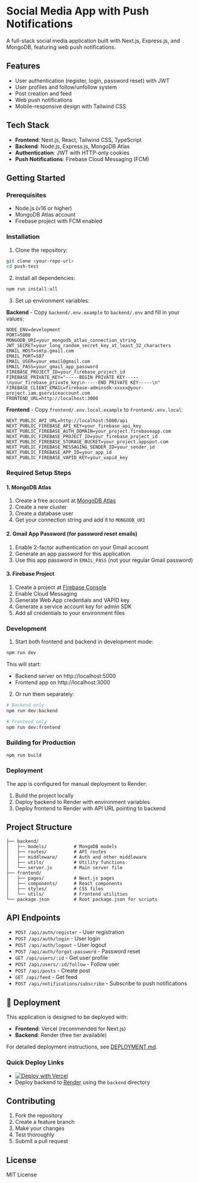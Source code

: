 # Social Media App with Push Notifications

A full-stack social media application built with Next.js, Express.js, and MongoDB, featuring web push notifications.

## Features

- User authentication (register, login, password reset) with JWT
- User profiles and follow/unfollow system
- Post creation and feed
- Web push notifications
- Mobile-responsive design with Tailwind CSS

## Tech Stack

- **Frontend**: Next.js, React, Tailwind CSS, TypeScript
- **Backend**: Node.js, Express.js, MongoDB Atlas
- **Authentication**: JWT with HTTP-only cookies
- **Push Notifications**: Firebase Cloud Messaging (FCM)

## Getting Started

### Prerequisites

- Node.js (v16 or higher)
- MongoDB Atlas account
- Firebase project with FCM enabled

### Installation

1. Clone the repository:
```bash
git clone <your-repo-url>
cd push-test
```

2. Install all dependencies:
```bash
npm run install:all
```

3. Set up environment variables:

**Backend** - Copy `backend/.env.example` to `backend/.env` and fill in your values:
```env
NODE_ENV=development
PORT=5000
MONGODB_URI=your_mongodb_atlas_connection_string
JWT_SECRET=your_long_random_secret_key_at_least_32_characters
EMAIL_HOST=smtp.gmail.com
EMAIL_PORT=587
EMAIL_USER=your_email@gmail.com
EMAIL_PASS=your_gmail_app_password
FIREBASE_PROJECT_ID=your_firebase_project_id
FIREBASE_PRIVATE_KEY="-----BEGIN PRIVATE KEY-----\nyour_firebase_private_key\n-----END PRIVATE KEY-----\n"
FIREBASE_CLIENT_EMAIL=firebase-adminsdk-xxxxx@your-project.iam.gserviceaccount.com
FRONTEND_URL=http://localhost:3000
```

**Frontend** - Copy `frontend/.env.local.example` to `frontend/.env.local`:
```env
NEXT_PUBLIC_API_URL=http://localhost:5000/api
NEXT_PUBLIC_FIREBASE_API_KEY=your_firebase_api_key
NEXT_PUBLIC_FIREBASE_AUTH_DOMAIN=your_project.firebaseapp.com
NEXT_PUBLIC_FIREBASE_PROJECT_ID=your_firebase_project_id
NEXT_PUBLIC_FIREBASE_STORAGE_BUCKET=your_project.appspot.com
NEXT_PUBLIC_FIREBASE_MESSAGING_SENDER_ID=your_sender_id
NEXT_PUBLIC_FIREBASE_APP_ID=your_app_id
NEXT_PUBLIC_FIREBASE_VAPID_KEY=your_vapid_key
```

### Required Setup Steps

#### 1. MongoDB Atlas
1. Create a free account at [MongoDB Atlas](https://www.mongodb.com/atlas)
2. Create a new cluster
3. Create a database user
4. Get your connection string and add it to `MONGODB_URI`

#### 2. Gmail App Password (for password reset emails)
1. Enable 2-factor authentication on your Gmail account
2. Generate an app password for this application
3. Use this app password in `EMAIL_PASS` (not your regular Gmail password)

#### 3. Firebase Project
1. Create a project at [Firebase Console](https://console.firebase.google.com/)
2. Enable Cloud Messaging
3. Generate Web App credentials and VAPID key
4. Generate a service account key for admin SDK
5. Add all credentials to your environment files

### Development

1. Start both frontend and backend in development mode:
```bash
npm run dev
```

This will start:
- Backend server on http://localhost:5000
- Frontend app on http://localhost:3000

2. Or run them separately:
```bash
# Backend only
npm run dev:backend

# Frontend only
npm run dev:frontend
```

### Building for Production

```bash
npm run build
```

### Deployment

The app is configured for manual deployment to Render:

1. Build the project locally
2. Deploy backend to Render with environment variables
3. Deploy frontend to Render with API URL pointing to backend

## Project Structure

```
├── backend/
│   ├── models/          # MongoDB models
│   ├── routes/          # API routes
│   ├── middleware/      # Auth and other middleware
│   ├── utils/           # Utility functions
│   └── server.js        # Main server file
├── frontend/
│   ├── pages/           # Next.js pages
│   ├── components/      # React components
│   ├── styles/          # CSS files
│   └── utils/           # Frontend utilities
└── package.json         # Root package.json for scripts
```

## API Endpoints

- `POST /api/auth/register` - User registration
- `POST /api/auth/login` - User login
- `POST /api/auth/logout` - User logout
- `POST /api/auth/forgot-password` - Password reset
- `GET /api/users/:id` - Get user profile
- `POST /api/users/:id/follow` - Follow user
- `POST /api/posts` - Create post
- `GET /api/feed` - Get feed
- `POST /api/notifications/subscribe` - Subscribe to push notifications

## 🚀 Deployment

This application is designed to be deployed with:
- **Frontend**: Vercel (recommended for Next.js)
- **Backend**: Render (free tier available)

For detailed deployment instructions, see [DEPLOYMENT.md](./DEPLOYMENT.md).

### Quick Deploy Links
- [![Deploy with Vercel](https://vercel.com/button)](https://vercel.com/new/clone?repository-url=https://github.com/Kaksie-codes/push-test&project-name=social-app-frontend&root-directory=frontend)
- Deploy backend to [Render](https://render.com) using the `backend` directory

## Contributing

1. Fork the repository
2. Create a feature branch
3. Make your changes
4. Test thoroughly
5. Submit a pull request

## License

MIT License